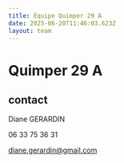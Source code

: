```yaml
---
title: Équipe Quimper 29 A
date: 2025-06-20T11:46:03.623Z
layout: team
---
```


# Quimper 29 A



## contact 

Diane GERARDIN

06 33 75 36 31

diane.gerardin@gmail.com

